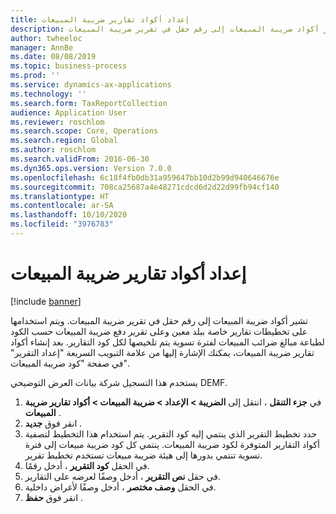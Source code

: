 ```yaml
---
title: إعداد أكواد تقارير ضريبة المبيعات
description: تشير أكواد ضريبة المبيعات إلى رقم حقل في تقرير ضريبة المبيعات.
author: twheeloc
manager: AnnBe
ms.date: 08/08/2019
ms.topic: business-process
ms.prod: ''
ms.service: dynamics-ax-applications
ms.technology: ''
ms.search.form: TaxReportCollection
audience: Application User
ms.reviewer: roschlom
ms.search.scope: Core, Operations
ms.search.region: Global
ms.author: roschlom
ms.search.validFrom: 2016-06-30
ms.dyn365.ops.version: Version 7.0.0
ms.openlocfilehash: 6c18f4fb0db31a959647bb10d2b99d940646676e
ms.sourcegitcommit: 708ca25687a4e48271cdcd6d2d22d99fb94cf140
ms.translationtype: HT
ms.contentlocale: ar-SA
ms.lasthandoff: 10/10/2020
ms.locfileid: "3976783"
---
```

# <a name="set-up-sales-tax-reporting-codes"></a>إعداد أكواد تقارير ضريبة المبيعات

[!include [banner](../../includes/banner.md)]

تشير أكواد ضريبة المبيعات إلى رقم حقل في تقرير ضريبة المبيعات. ويتم استخدامها على تخطيطات تقارير خاصة ببلد معين وعلى تقرير دفع ضريبة المبيعات حسب الكود‬ لطباعة مبالغ ضرائب المبيعات لفترة تسوية يتم تلخيصها لكل كود التقارير. بعد إنشاء أكواد تقارير ضريبة المبيعات، يمكنك الإشارة إليها من علامة التبويب السريعة "إعداد التقرير‬" في صفحة "كود ضريبة المبيعات". 

يستخدم هذا التسجيل شركة بيانات العرض التوضيحي DEMF.

1. في **جزء التنقل** ، انتقل إلى **الضريبة > الإعداد > ضريبة المبيعات > أكواد تقارير ضريبة المبيعات** .
2. انقر فوق **جديد** .
3. حدد تخطيط التقرير الذي ينتمي إليه كود التقرير. يتم استخدام هذا التخطيط لتصفية أكواد التقارير المتوفرة لكود ضريبة المبيعات. ينتمي كل كود ضريبة مبيعات إلى فترة تسوية تنتمي بدورها إلى هيئة ضريبة مبيعات تستخدم تخطيط تقرير.  
4. في الحقل **كود التقرير** ، أدخل رقمًا.
5. في حقل **نص التقرير** ، أدخل وصفًا لعرضه على التقارير.
6. في الحقل **وصف مختصر** ، أدخل وصفًا لأغراض داخلية.
7. انقر فوق **حفظ** .

